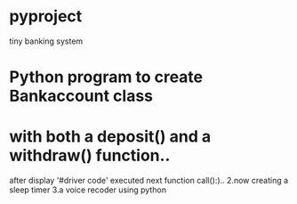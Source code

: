 # pyproject
tiny banking system
# Python program to create Bankaccount class
# with both a deposit() and a withdraw() function..
after display 
'#driver code'
executed next function call():)..
2.now creating a sleep timer
3.a  voice recoder using python
